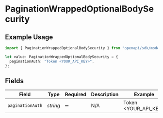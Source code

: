 # PaginationWrappedOptionalBodySecurity

## Example Usage

```typescript
import { PaginationWrappedOptionalBodySecurity } from "openapi/sdk/models/operations";

let value: PaginationWrappedOptionalBodySecurity = {
  paginationAuth: "Token <YOUR_API_KEY>",
};
```

## Fields

| Field                | Type                 | Required             | Description          | Example              |
| -------------------- | -------------------- | -------------------- | -------------------- | -------------------- |
| `paginationAuth`     | *string*             | :heavy_minus_sign:   | N/A                  | Token <YOUR_API_KEY> |
